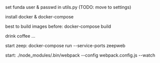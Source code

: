 set funda user & passwd in utils.py (TODO: move to settings)

install docker & docker-compose

best to build images before:
docker-compose build

drink coffee ...

start zeep:
docker-compose run --service-ports zeepweb

start:
./node_modules/.bin/webpack --config webpack.config.js --watch
